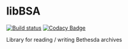 # libBSA
[![Build status](https://ci.appveyor.com/api/projects/status/ru6239k4pmvt0bjn?svg=true)](https://ci.appveyor.com/project/niveuseverto/libbsa)
[![Codacy Badge](https://api.codacy.com/project/badge/Grade/4d991c6ec846459286f4a6e9c29ea90c)](https://app.codacy.com/app/niveuseverto/libBSA?utm_source=github.com&utm_medium=referral&utm_content=foesmm/libBSA&utm_campaign=badger)

Library for reading / writing Bethesda archives
